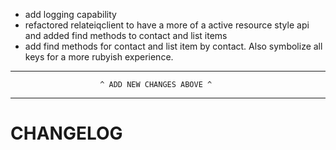 * add logging capability
* refactored relateiqclient to have a more of a active resource style api and added find methods to contact and list items
* add find methods for contact and list item by contact. Also symbolize all keys for a more rubyish experience.
--------------------------------------------------------------------------------
                        ^ ADD NEW CHANGES ABOVE ^
--------------------------------------------------------------------------------

CHANGELOG
=========
